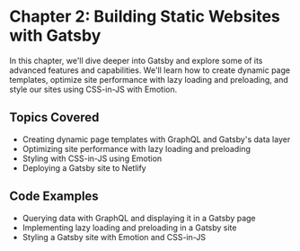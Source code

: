 # Chapter 2: Building Static Websites with Gatsby

In this chapter, we'll dive deeper into Gatsby and explore some of its advanced features and capabilities. We'll learn how to create dynamic page templates, optimize site performance with lazy loading and preloading, and style our sites using CSS-in-JS with Emotion.

## Topics Covered

- Creating dynamic page templates with GraphQL and Gatsby's data layer
- Optimizing site performance with lazy loading and preloading
- Styling with CSS-in-JS using Emotion
- Deploying a Gatsby site to Netlify

## Code Examples

- Querying data with GraphQL and displaying it in a Gatsby page
- Implementing lazy loading and preloading in a Gatsby site
- Styling a Gatsby site with Emotion and CSS-in-JS
